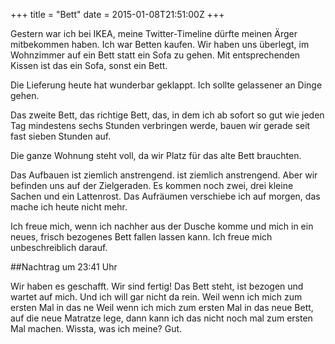 +++
title = "Bett"
date = 2015-01-08T21:51:00Z
+++

Gestern war ich bei IKEA, meine Twitter-Timeline dürfte meinen Ärger mitbekommen haben. Ich war Betten kaufen. Wir haben uns überlegt, im Wohnzimmer auf ein Bett statt ein Sofa zu gehen. Mit entsprechenden Kissen ist das ein Sofa, sonst ein Bett.

Die Lieferung heute hat wunderbar geklappt. Ich sollte gelassener an Dinge gehen.

Das zweite Bett, das richtige Bett, das, in dem ich ab sofort so gut wie jeden Tag mindestens sechs Stunden verbringen werde, bauen wir gerade seit fast sieben Stunden auf. 

Die ganze Wohnung steht voll, da wir Platz für das alte Bett brauchten.

Das Aufbauen ist ziemlich anstrengend. ist ziemlich anstrengend. Aber wir befinden uns auf der Zielgeraden. Es kommen noch zwei, drei kleine Sachen und ein Lattenrost. Das Aufräumen verschiebe ich auf morgen, das mache ich heute nicht mehr.

Ich freue mich, wenn ich nachher aus der Dusche komme und mich in ein neues, frisch bezogenes Bett fallen lassen kann. Ich freue mich unbeschreiblich darauf.

##Nachtrag um 23:41 Uhr

Wir haben es geschafft. Wir sind fertig! Das Bett steht, ist bezogen und wartet auf mich. Und ich will gar nicht da rein. Weil wenn ich mich zum ersten Mal in das ne Weil wenn ich mich zum ersten Mal in das neue Bett, auf die neue Matratze lege, dann kann ich das nicht noch mal zum ersten Mal machen. Wissta, was ich meine? Gut.
